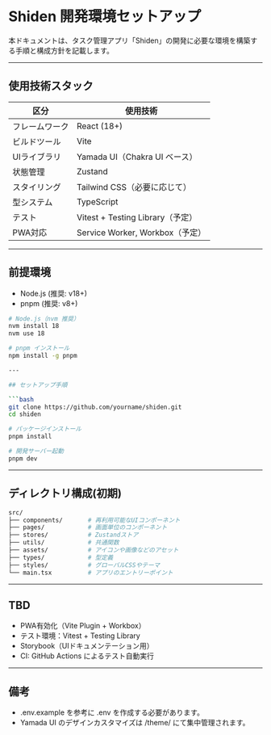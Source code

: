 # Shiden 開発環境セットアップ

本ドキュメントは、タスク管理アプリ「Shiden」の開発に必要な環境を構築する手順と構成方針を記載します。

---

## 使用技術スタック

| 区分          | 使用技術                         |
|---------------|----------------------------------|
| フレームワーク | React (18+)                      |
| ビルドツール   | Vite                             |
| UIライブラリ   | Yamada UI（Chakra UI ベース）    |
| 状態管理      | Zustand                          |
| スタイリング   | Tailwind CSS（必要に応じて）     |
| 型システム     | TypeScript                       |
| テスト        | Vitest + Testing Library（予定） |
| PWA対応       | Service Worker, Workbox（予定）  |

---

## 前提環境

- Node.js (推奨: v18+)
- pnpm (推奨: v8+)

```bash
# Node.js（nvm 推奨）
nvm install 18
nvm use 18

# pnpm インストール
npm install -g pnpm

---

## セットアップ手順

```bash
git clone https://github.com/yourname/shiden.git
cd shiden

# パッケージインストール
pnpm install

# 開発サーバー起動
pnpm dev
```

---

## ディレクトリ構成(初期)
```bash
src/
├── components/       # 再利用可能なUIコンポーネント
├── pages/            # 画面単位のコンポーネント
├── stores/           # Zustandストア
├── utils/            # 共通関数
├── assets/           # アイコンや画像などのアセット
├── types/            # 型定義
├── styles/           # グローバルCSSやテーマ
└── main.tsx          # アプリのエントリーポイント
```

---

## TBD
- PWA有効化（Vite Plugin + Workbox）
- テスト環境：Vitest + Testing Library
- Storybook（UIドキュメンテーション用）
- CI: GitHub Actions によるテスト自動実行

---

## 備考
- .env.example を参考に .env を作成する必要があります。
- Yamada UI のデザインカスタマイズは /theme/ にて集中管理されます。
